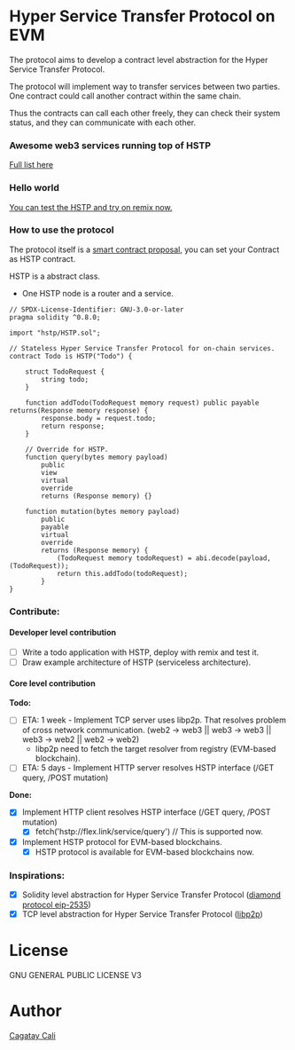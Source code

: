 # Hyper Service Transfer Protocol on EVM

The protocol aims to develop a contract level abstraction for the Hyper Service Transfer Protocol.

The protocol will implement way to transfer services between two parties.
One contract could call another contract within the same chain.

Thus the contracts can call each other freely, they can check their system status, and they can communicate with each other.

### Awesome web3 services running top of HSTP

[Full list here](https://github.com/cagataycali/awesome-web3-services)


### Hello world

[You can test the HSTP and try on remix now.](https://gist.github.com/cagataycali/947039f7c8d066957b3652b638085f49)

### How to use the protocol

The protocol itself is a [smart contract proposal](./HSTP.sol), you can set your Contract as HSTP contract.

HSTP is a abstract class.

- One HSTP node is a router and a service.

```solidity
// SPDX-License-Identifier: GNU-3.0-or-later
pragma solidity ^0.8.0;

import "hstp/HSTP.sol";

// Stateless Hyper Service Transfer Protocol for on-chain services.
contract Todo is HSTP("Todo") {

    struct TodoRequest {
        string todo;
    }
    
    function addTodo(TodoRequest memory request) public payable returns(Response memory response) {
        response.body = request.todo;
        return response;
    }

    // Override for HSTP.
    function query(bytes memory payload)
        public
        view
        virtual
        override
        returns (Response memory) {}

    function mutation(bytes memory payload)
        public
        payable
        virtual
        override
        returns (Response memory) {
            (TodoRequest memory todoRequest) = abi.decode(payload, (TodoRequest));
            return this.addTodo(todoRequest);
        }
}
```

### Contribute:

#### Developer level contribution

- [ ] Write a todo application with HSTP, deploy with remix and test it.
- [ ] Draw example architecture of HSTP (serviceless architecture).

#### Core level contribution

**Todo:**

- [ ] ETA: 1 week - Implement TCP server uses libp2p. That resolves problem of cross network communication. (web2 -> web3 || web3 -> web3 || web3 -> web2 || web2 -> web2)
    - libp2p need to fetch the target resolver from registry (EVM-based blockchain).
- [ ] ETA: 5 days - Implement HTTP server resolves HSTP interface (/GET query, /POST mutation)

**Done:**

- [x] Implement HTTP client resolves HSTP interface (/GET query, /POST mutation)
    - [x] fetch('hstp://flex.link/service/query') // This is supported now.
- [x] Implement HSTP protocol for EVM-based blockchains.
    - [x] HSTP protocol is available for EVM-based blockchains now.
### Inspirations:

- [x] Solidity level abstraction for Hyper Service Transfer Protocol ([diamond protocol eip-2535](https://eips.ethereum.org/EIPS/eip-2535))
- [x] TCP level abstraction for Hyper Service Transfer Protocol ([libp2p](https://libp2p.io/))

# License

GNU GENERAL PUBLIC LICENSE V3

# Author

[Cagatay Cali](https://twitter.com/cagataycali)
